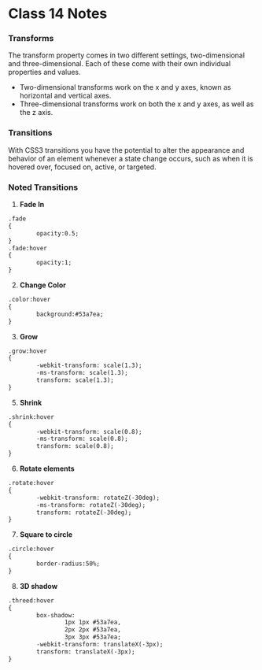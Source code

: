# Class 14 Notes

### **Transforms**

The transform property comes in two different settings, two-dimensional and three-dimensional. Each of these come with their own individual properties and values.

- Two-dimensional transforms work on the x and y axes, known as horizontal and vertical axes.
- Three-dimensional transforms work on both the x and y axes, as well as the z axis.

### **Transitions**
With CSS3 transitions you have the potential to alter the appearance and behavior of an element whenever a state change occurs, such as when it is hovered over, focused on, active, or targeted.

### **Noted Transitions**

1. **Fade In**
```html
.fade
{
        opacity:0.5;
}
.fade:hover
{
        opacity:1;
}
```

2. **Change Color**
```html
.color:hover
{
        background:#53a7ea;
}
```

3. **Grow**
```html
.grow:hover
{
        -webkit-transform: scale(1.3);
        -ms-transform: scale(1.3);
        transform: scale(1.3);
}
```

5. **Shrink**
```html
.shrink:hover
{
        -webkit-transform: scale(0.8);
        -ms-transform: scale(0.8);
        transform: scale(0.8);
}
```

6. **Rotate elements**
```html
.rotate:hover
{
        -webkit-transform: rotateZ(-30deg);
        -ms-transform: rotateZ(-30deg);
        transform: rotateZ(-30deg);
}
```

7. **Square to circle**
```html
.circle:hover
{
        border-radius:50%;
}
```

8. **3D shadow**
```html
.threed:hover
{
        box-shadow:
                1px 1px #53a7ea,
                2px 2px #53a7ea,
                3px 3px #53a7ea;
        -webkit-transform: translateX(-3px);
        transform: translateX(-3px);
}
```